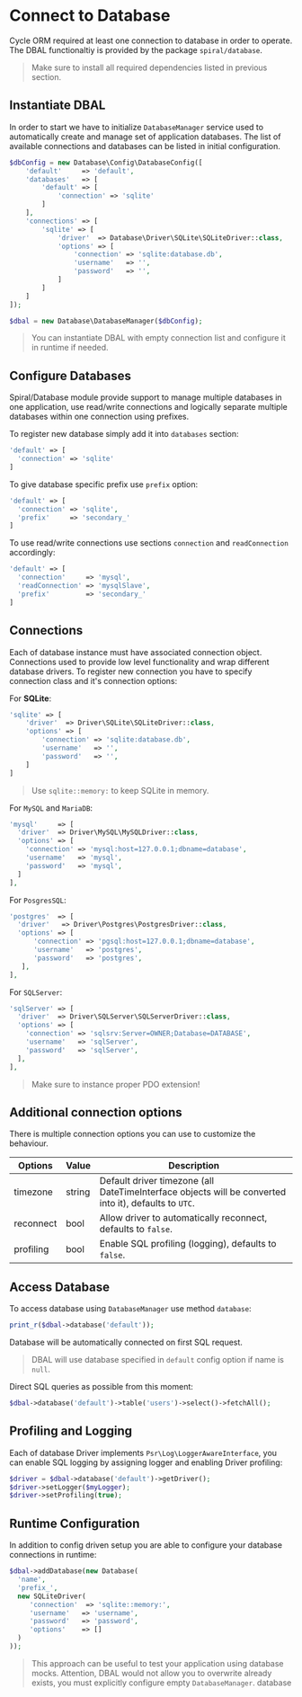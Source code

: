 # Connect to Database
Cycle ORM required at least one connection to database in order to operate. The DBAL functionaltiy is
provided by the package `spiral/database`.

> Make sure to install all required dependencies listed in previous section.

## Instantiate DBAL
In order to start we have to initialize `DatabaseManager` service used to automatically create and manage set of application databases.
The list of available connections and databases can be listed in initial configuration.

```php
$dbConfig = new Database\Config\DatabaseConfig([
    'default'     => 'default',
    'databases'   => [
        'default' => [
            'connection' => 'sqlite'
        ]
    ],
    'connections' => [
        'sqlite' => [
            'driver'  => Database\Driver\SQLite\SQLiteDriver::class,
            'options' => [
                'connection' => 'sqlite:database.db',
                'username'   => '',
                'password'   => '',
            ]
        ]
    ]
]);

$dbal = new Database\DatabaseManager($dbConfig);
```

> You can instantiate DBAL with empty connection list and configure it in runtime if needed.

## Configure Databases
Spiral/Database module provide support to manage multiple databases in one application, use read/write connections and logically 
separate multiple databases within one connection using prefixes.

To register new database simply add it into `databases` section:

```php
'default' => [
  'connection' => 'sqlite'
]
```

To give database specific prefix use `prefix` option:

```php
'default' => [
  'connection' => 'sqlite',
  'prefix'     => 'secondary_'
]
```

To use read/write connections use sections `connection` and `readConnection` accordingly:

```php
'default' => [
  'connection'     => 'mysql',
  'readConnection' => 'mysqlSlave',
  'prefix'         => 'secondary_'
]
```

## Connections
Each of database instance must have associated connection object. Connections used to provide low level functionality and wrap
different database drivers. To register new connection you have to specify connection class and it's connection options:

For **SQLite**:

```php
'sqlite' => [
    'driver'  => Driver\SQLite\SQLiteDriver::class,
    'options' => [
        'connection' => 'sqlite:database.db',
        'username'   => '',
        'password'   => '',
    ]
]
```

> Use `sqlite::memory:` to keep SQLite in memory.

For `MySQL` and `MariaDB`:

```php
'mysql'     => [
  'driver'  => Driver\MySQL\MySQLDriver::class,
  'options' => [
    'connection' => 'mysql:host=127.0.0.1;dbname=database',
    'username'   => 'mysql',
    'password'   => 'mysql',
  ]
],
```

For `PosgresSQL`:

```php
'postgres'  => [
  'driver'   => Driver\Postgres\PostgresDriver::class,
  'options' => [
      'connection' => 'pgsql:host=127.0.0.1;dbname=database',
      'username'   => 'postgres',
      'password'   => 'postgres',
   ],
],
```

For `SQLServer`:

```php
'sqlServer' => [
  'driver'  => Driver\SQLServer\SQLServerDriver::class,
  'options' => [
    'connection' => 'sqlsrv:Server=OWNER;Database=DATABASE',
    'username'   => 'sqlServer',
    'password'   => 'sqlServer',
  ],
],
```
> Make sure to instance proper PDO extension!

## Additional connection options
There is multiple connection options you can use to customize the behaviour.

Options | Value | Description 
--- | --- | ---
timezone | string | Default driver timezone (all DateTimeInterface objects will be converted into it), defaults to `UTC`.
reconnect | bool | Allow driver to automatically reconnect, defaults to `false`.
profiling | bool | Enable SQL profiling (logging), defaults to `false`.

## Access Database
To access database using `DatabaseManager` use method `database`:

```php
print_r($dbal->database('default'));
```

Database will be automatically connected on first SQL request.

> DBAL will use database specified in `default` config option if name is `null`.

Direct SQL queries as possible from this moment:

```php
$dbal->database('default')->table('users')->select()->fetchAll();
```

## Profiling and Logging
Each of database Driver implements `Psr\Log\LoggerAwareInterface`, you can enable SQL logging by assigning logger and enabling Driver 
profiling:

```php
$driver = $dbal->database('default')->getDriver();
$driver->setLogger($myLogger);
$driver->setProfiling(true);
```

## Runtime Configuration
In addition to config driven setup you are able to configure your database connections in runtime:

```php
$dbal->addDatabase(new Database(
  'name',
  'prefix_',
  new SQLiteDriver(
     'connection'  => 'sqlite::memory:',
     'username'   => 'username',
     'password'   => 'password',
     'options'    => []
  )
));
```

> This approach can be useful to test your application using database mocks. Attention, DBAL would not allow you to overwrite already 
exists, you must explicitly configure empty `DatabaseManager`.
database 
